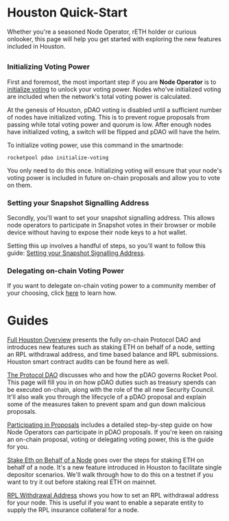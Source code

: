 # Houston Quick-Start

Whether you're a seasoned Node Operator, rETH holder or curious onlooker, this page will help you get started with exploring the new features included in Houston.

##
### Initializing Voting Power

First and foremost, the most important step if you are **Node Operator** is to [initialize voting](../houston/participate#initializing-voting) to unlock your voting power. Nodes who've initialized voting are included when the network's total voting power is calculated. 

At the genesis of Houston, pDAO voting is disabled until a sufficient number of nodes have initialized voting. This is to prevent rogue proposals from passing while total voting power and quorum is low. After enough nodes have initialized voting, a switch will be flipped and pDAO will have the helm. 

To initialize voting power, use this command in the smartnode: 
```shell
rocketpool pdao initialize-voting
```
You only need to do this once. Initializing voting will ensure that your node's voting power is included in future on-chain proposals and allow you to vote on them.

### Setting your Snapshot Signalling Address

Secondly, you'll want to set your snapshot signalling address. This allows node operators to participate in Snapshot votes in their browser or mobile device without having to expose their node keys to a hot wallet.

Setting this up involves a handful of steps, so you'll want to follow this guide: 
[Setting your Snapshot Signalling Address](../houston/participate#setting-your-snapshot-signalling-address).

### Delegating on-chain Voting Power

If you want to delegate on-chain voting power to a community member of your choosing, click [here](../houston/participate#delegating-voting-power) to learn how.

##
# Guides

[Full Houston Overview](../houston/whats-new) presents the fully on-chain Protocol DAO and introduces new features such as staking ETH on behalf of a node, setting an RPL withdrawal address, and time based balance and RPL submissions. Houston smart contract audits can be found here as well. 

[The Protocol DAO](../houston/pdao) discusses who and how the pDAO governs Rocket Pool. This page will fill you in on how pDAO duties such as treasury spends can be executed on-chain, along with the role of the all new Security Council. It'll also walk you through the lifecycle of a pDAO proposal and explain some of the measures taken to prevent spam and gun down malicious proposals. 

[Participating in Proposals](../houston/participate) includes a detailed step-by-step guide on how Node Operators can participate in pDAO proposals. If you're keen on raising an on-chain proposal, voting or delegating voting power, this is the guide for you.

[Stake Eth on Behalf of a Node](../houston/stake-eth-on-behalf) goes over the steps for staking ETH on behalf of a node. It's a new feature introduced in Houston to facilitate single depositor scenarios. We'll walk through how to do this on a testnet if you want to try it out before staking real ETH on mainnet.

[RPL Withdrawal Address](../houston/rpl-withdrawal-address) shows you how to set an RPL withdrawal address for your node. This is useful if you want to enable a separate entity to supply the RPL insurance collateral for a node.
